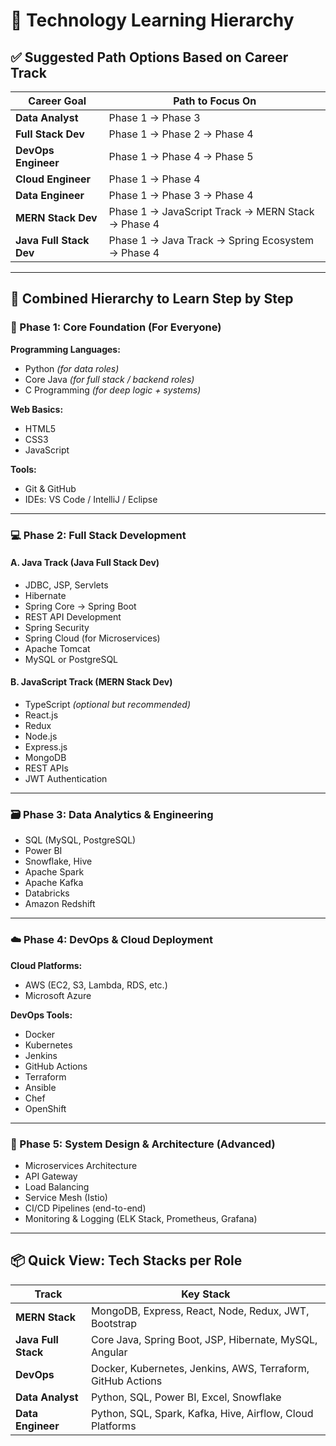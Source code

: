 
# 🚀 Technology Learning Hierarchy

## ✅ Suggested Path Options Based on Career Track

| Career Goal             | Path to Focus On                                            |
|-------------------------|-------------------------------------------------------------|
| **Data Analyst**        | Phase 1 → Phase 3                                           |
| **Full Stack Dev**      | Phase 1 → Phase 2 → Phase 4                                 |
| **DevOps Engineer**     | Phase 1 → Phase 4 → Phase 5                                 |
| **Cloud Engineer**      | Phase 1 → Phase 4                                           |
| **Data Engineer**       | Phase 1 → Phase 3 → Phase 4                                 |
| **MERN Stack Dev**      | Phase 1 → JavaScript Track → MERN Stack → Phase 4          |
| **Java Full Stack Dev** | Phase 1 → Java Track → Spring Ecosystem → Phase 4          |

---

## 🧠 Combined Hierarchy to Learn Step by Step

### 🔰 Phase 1: Core Foundation (For Everyone)

**Programming Languages:**
- Python *(for data roles)*
- Core Java *(for full stack / backend roles)*
- C Programming *(for deep logic + systems)*

**Web Basics:**
- HTML5
- CSS3
- JavaScript

**Tools:**
- Git & GitHub
- IDEs: VS Code / IntelliJ / Eclipse

---

### 💻 Phase 2: Full Stack Development

#### A. Java Track (Java Full Stack Dev)
- JDBC, JSP, Servlets
- Hibernate
- Spring Core → Spring Boot
- REST API Development
- Spring Security
- Spring Cloud (for Microservices)
- Apache Tomcat
- MySQL or PostgreSQL

#### B. JavaScript Track (MERN Stack Dev)
- TypeScript *(optional but recommended)*
- React.js
- Redux
- Node.js
- Express.js
- MongoDB
- REST APIs
- JWT Authentication

---

### 🗃️ Phase 3: Data Analytics & Engineering

- SQL (MySQL, PostgreSQL)
- Power BI
- Snowflake, Hive
- Apache Spark
- Apache Kafka
- Databricks
- Amazon Redshift

---

### ☁️ Phase 4: DevOps & Cloud Deployment

**Cloud Platforms:**
- AWS (EC2, S3, Lambda, RDS, etc.)
- Microsoft Azure

**DevOps Tools:**
- Docker
- Kubernetes
- Jenkins
- GitHub Actions
- Terraform
- Ansible
- Chef
- OpenShift

---

### 🧱 Phase 5: System Design & Architecture (Advanced)

- Microservices Architecture
- API Gateway
- Load Balancing
- Service Mesh (Istio)
- CI/CD Pipelines (end-to-end)
- Monitoring & Logging (ELK Stack, Prometheus, Grafana)

---

## 📦 Quick View: Tech Stacks per Role

| Track              | Key Stack                                                   |
|-------------------|-------------------------------------------------------------|
| **MERN Stack**     | MongoDB, Express, React, Node, Redux, JWT, Bootstrap       |
| **Java Full Stack**| Core Java, Spring Boot, JSP, Hibernate, MySQL, Angular     |
| **DevOps**         | Docker, Kubernetes, Jenkins, AWS, Terraform, GitHub Actions|
| **Data Analyst**   | Python, SQL, Power BI, Excel, Snowflake                    |
| **Data Engineer**  | Python, SQL, Spark, Kafka, Hive, Airflow, Cloud Platforms  |

